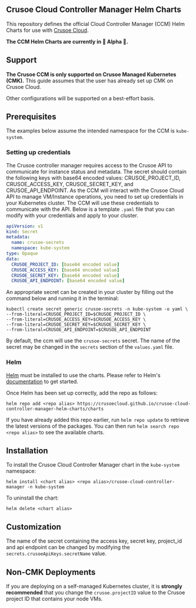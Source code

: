 ## Crusoe Cloud Controller Manager Helm Charts

This repository defines the official Cloud Controller Manager (CCM) Helm Charts for use with [Crusoe Cloud](https://crusoecloud.com/).

**The CCM Helm Charts are currently in :construction: Alpha :construction:.**

## Support

**The Crusoe CCM is only supported on Crusoe Managed Kubernetes (CMK).** 
This guide assumes that the user has already set up CMK on Crusoe Cloud.

Other configurations will be supported on a best-effort basis.

## Prerequisites

The examples below assume the intended namespace for the CCM is `kube-system`.

### Setting up credentials
The Crusoe controller manager requires access to the Crusoe API to communicate for instance status and metadata. The secret should contain the following keys with base64 encoded values: CRUSOE_PROJECT_ID, CRUSOE_ACCESS_KEY, CRUSOE_SECRET_KEY, and CRUSOE_API_ENDPOINT. As the CCM will interact with the Crusoe Cloud API to manage VM/Instance operations, you need to set up credentials in your Kubernetes cluster. The CCM will use these credentials to communicate with the API. Below is a template `.yaml` file that you can modify with your credentials and apply to your cluster.

```yaml
apiVersion: v1
kind: Secret
metadata:
  name: crusoe-secrets
  namespace: kube-system
type: Opaque
data:
  CRUSOE_PROJECT_ID: [base64 encoded value]
  CRUSOE_ACCESS_KEY: [base64 encoded value]
  CRUSOE_SECRET_KEY: [base64 encoded value]
  CRUSOE_API_ENDPOINT: [base64 encoded value]

```

An appropriate secret can be created in your cluster by filling out the command below and running it in the terminal:
```shell
kubectl create secret generic crusoe-secrets -n kube-system -o yaml \
--from-literal=CRUSOE_PROJECT_ID=$CRUSOE_PROJECT_ID \
--from-literal=CRUSOE_ACCESS_KEY=$CRUSOE_ACCESS_KEY \
--from-literal=CRUSOE_SECRET_KEY=$CRUSOE_SECRET_KEY \
--from-literal=CRUSOE_API_ENDPOINT=$CRUSOE_API_ENDPOINT
```

By default, the ccm will use the `crusoe-secrets` secret.
The name of the secret may be changed in the `secrets` section of the `values.yaml` file.

### Helm

[Helm](https://helm.sh) must be installed to use the charts.  Please refer to
Helm's [documentation](https://helm.sh/docs) to get started.

Once Helm has been set up correctly, add the repo as follows:

    helm repo add <repo alias> https://crusoecloud.github.io/crusoe-cloud-controller-manager-helm-charts/charts

If you have already added this repo earlier, run `helm repo update` to retrieve
the latest versions of the packages.  You can then run `helm search repo
<repo alias>` to see the available charts.

## Installation


To install the Crusoe Cloud Controller Manager chart in the `kube-system` namespace:

    helm install <chart alias> <repo alias>/crusoe-cloud-controller-manager -n kube-system

To uninstall the chart:

    helm delete <chart alias>

## Customization

The name of the secret containing the access key, secret key, project_id and api endpoint can be changed by modifying the `secrets.crusoeApiKeys.secretName` value.

## Non-CMK Deployments

If you are deploying on a self-managed Kubernetes cluster, it is **strongly recommended** that you change the `crusoe.projectID` value to the Crusoe project ID that contains your node VMs.
